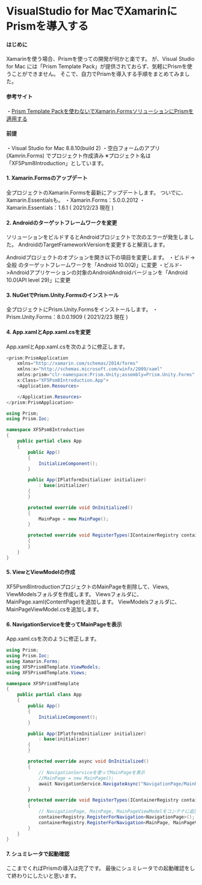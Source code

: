 # VisualStudio for MacでXamarinにPrismを導入する

#### はじめに

Xamarinを使う場合、Prismを使っての開発が何かと楽です。
が、Visual Studio for Mac には「Prism Template Pack」が提供されておらず、気軽にPrismを使うことができません。
そこで、自力でPrismを導入する手順をまとめてみました。

#### 参考サイト

・[Prism Template Packを使わないでXamarin.FormsソリューションにPrismを適用する](https://qiita.com/ats-y/items/f76098612786b3e9cf4a)

#### 前提

・Visual Studio for Mac 8.8.10(build 2)
・空白フォームのアプリ(Xamrin.Forms) でプロジェクト作成済み
※プロジェクト名は「XF5Psm8Introduction」としています。

#### 1. Xamarin.Formsのアップデート

全プロジェクトのXamarin.Formsを最新にアップデートします。
ついでに、Xamarin.Essentialsも。
・Xamarin.Forms：5.0.0.2012
・Xamarin.Essentials：1.6.1
( 2021/2/23 現在 )

#### 2. Androidのターゲットフレームワークを変更

ソリューションをビルドするとAndroidプロジェクトで次のエラーが発生しました。
AndroidのTargetFrameworkVersionを変更すると解消します。

Androidプロジェクトのオプションを開き以下の項目を変更します。
・ビルド->全般 のターゲットフレームワークを「Android 10.0(Q)」に変更
・ビルド->Androidアプリケーションの対象のAndroidAndroidバージョンを「Android 10.0(API level 29)」に変更

#### 3. NuGetでPrism.Unity.Formsのインストール

全プロジェクトにPrism.Unity.Formsをインストールします。
・Prism.Unity.Forms：8.0.0.1909
( 2021/2/23 現在 )

#### 4. App.xamlとApp.xaml.csを変更

App.xamlとApp.xaml.csを次のように修正します。
```cs
<prism:PrismApplication
    xmlns="http://xamarin.com/schemas/2014/forms"
    xmlns:x="http://schemas.microsoft.com/winfx/2009/xaml"
    xmlns:prism="clr-namespace:Prism.Unity;assembly=Prism.Unity.Forms"
    x:Class="XF5Psm8Introduction.App">
    <Application.Resources>

    </Application.Resources>
</prism:PrismApplication>
```

```cs
using Prism;
using Prism.Ioc;

namespace XF5Psm8Introduction
{
    public partial class App
    {
        public App()
        {
            InitializeComponent();
        }

        public App(IPlatformInitializer initializer)
            : base(initializer)
        {
        }

        protected override void OnInitialized()
        {
            MainPage = new MainPage();
        }

        protected override void RegisterTypes(IContainerRegistry containerRegistry)
        {
        }
    }
}
```

#### 5. ViewとViewModelの作成

XF5Psm8IntroductionプロジェクトのMainPageを削除して、Views, ViewModelsフォルダを作成します。
Viewsフォルダに、MainPage.xaml(ContentPage)を追加します。
ViewModelsフォルダに、MainPageViewModel.csを追加します。

#### 6. NavigationServiceを使ってMainPageを表示

App.xaml.csを次のように修正します。
```cs
using Prism;
using Prism.Ioc;
using Xamarin.Forms;
using XF5Prism8Template.ViewModels;
using XF5Prism8Template.Views;

namespace XF5Prism8Template
{
    public partial class App
    {
        public App()
        {
            InitializeComponent();
        }

        public App(IPlatformInitializer initializer)
            : base(initializer)
        {
        }

        protected override async void OnInitialized()
        {
            // NavigationServiceを使ってMainPageを表示
            //MainPage = new MainPage();
            await NavigationService.NavigateAsync("NavigationPage/MainPage");
        }

        protected override void RegisterTypes(IContainerRegistry containerRegistry)
        {
            // NavigationPage, MainPage, MainPageViewModelをコンテナに追加
            containerRegistry.RegisterForNavigation<NavigationPage>();
            containerRegistry.RegisterForNavigation<MainPage, MainPageViewModel>();
        }
    }
}
```

#### 7. シュミレータで起動確認

ここまでくればPrismの導入は完了です。
最後にシュミレータでの起動確認をして終わりにしたいと思います。
